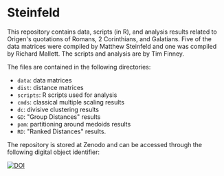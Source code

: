 # Steinfeld

This repository contains data, scripts (in R), and analysis results related to Origen's quotations of Romans, 2 Corinthians, and Galatians. Five of the data matrices were compiled by Matthew Steinfeld and one was compiled by Richard Mallett. The scripts and analysis are by Tim Finney.

The files are contained in the following directories:
 
 * `data`: data matrices 
 * `dist`: distance matrices
 * `scripts`: R scripts used for analysis
 * `cmds`: classical multiple scaling results
 * `dc`: divisive clustering results
 * `GD`: "Group Distances" results
 * `pam`: partitioning around medoids results
 * `RD`: "Ranked Distances" results.
 
 The repository is stored at Zenodo and can be accessed through the following digital object identifier:
 
[![DOI](https://zenodo.org/badge/234500651.svg)](https://zenodo.org/badge/latestdoi/234500651)
